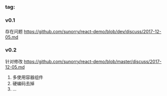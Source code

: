 ### tag:

### v0.1
存在问题 https://github.com/sunorry/react-demo/blob/dev/discuss/2017-12-05.md

### v0.2
针对修改 https://github.com/sunorry/react-demo/blob/master/discuss/2017-12-05.md

1. 多使用容器组件
2. 硬编码去掉
3. ...